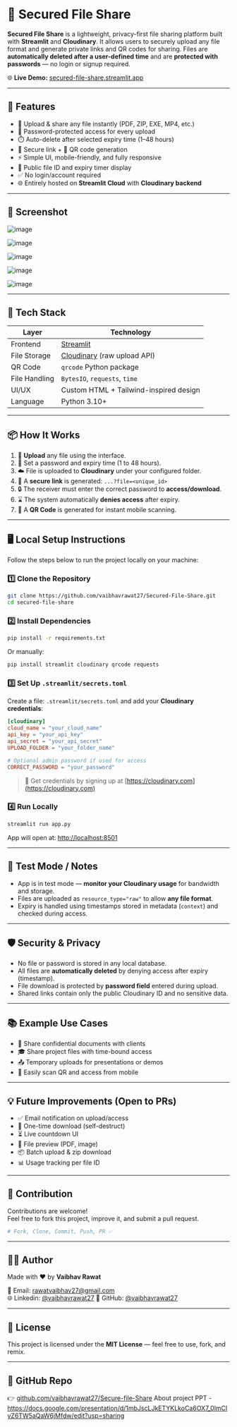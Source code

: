 # 🔐 Secured File Share

**Secured File Share** is a lightweight, privacy-first file sharing platform built with **Streamlit** and **Cloudinary**. It allows users to securely upload any file format and generate private links and QR codes for sharing. Files are **automatically deleted after a user-defined time** and are **protected with passwords** — no login or signup required.

🌐 **Live Demo:** [secured-file-share.streamlit.app](https://secured-file-share.streamlit.app/)

---

## 🚀 Features

- 📁 Upload & share any file instantly (PDF, ZIP, EXE, MP4, etc.)
- 🔐 Password-protected access for every upload
- ⏱️ Auto-delete after selected expiry time (1–48 hours)
- 🔗 Secure link + 📱 QR code generation
- ⚡ Simple UI, mobile-friendly, and fully responsive
- 🧾 Public file ID and expiry timer display
- ✅ No login/account required
- 🌐 Entirely hosted on **Streamlit Cloud** with **Cloudinary backend**

---

## 📸 Screenshot

![image](https://github.com/user-attachments/assets/575c9e82-d2aa-4bfb-adc2-cd40cfa993d6)

![image](https://github.com/user-attachments/assets/de3fcd4b-663b-42e4-b30d-a22ec03930bf)

![image](https://github.com/user-attachments/assets/cefaae4c-3c69-4934-931b-8baa51938489)

![image](https://github.com/user-attachments/assets/962fd96f-1a57-43c7-b87d-8254bae94a1a)

![image](https://github.com/user-attachments/assets/9ea150ea-0de4-4583-9da8-94b05b002655)

---

## 🧰 Tech Stack

| Layer      | Technology                 |
|------------|----------------------------|
| Frontend   | [Streamlit](https://streamlit.io/) |
| File Storage | [Cloudinary](https://cloudinary.com/) (raw upload API) |
| QR Code    | `qrcode` Python package    |
| File Handling | `BytesIO`, `requests`, `time` |
| UI/UX      | Custom HTML + Tailwind-inspired design |
| Language   | Python 3.10+               |

---

## 📦 How It Works

1. 🎯 **Upload** any file using the interface.
2. 🔑 Set a password and expiry time (1 to 48 hours).
3. ☁️ File is uploaded to **Cloudinary** under your configured folder.
4. 🔗 A **secure link** is generated: `...?file=<unique_id>`
5. 🔒 The receiver must enter the correct password to **access/download**.
6. ⌛ The system automatically **denies access** after expiry.
7. 📱 A **QR Code** is generated for instant mobile scanning.

---

## 🖥️ Local Setup Instructions

Follow the steps below to run the project locally on your machine:

### 1️⃣ Clone the Repository

```bash
git clone https://github.com/vaibhavrawat27/Secured-File-Share.git
cd secured-file-share
```

### 2️⃣ Install Dependencies

```bash
pip install -r requirements.txt
```

Or manually:

```bash
pip install streamlit cloudinary qrcode requests
```

### 3️⃣ Set Up `.streamlit/secrets.toml`

Create a file: `.streamlit/secrets.toml` and add your **Cloudinary credentials**:

```toml
[cloudinary]
cloud_name = "your_cloud_name"
api_key = "your_api_key"
api_secret = "your_api_secret"
UPLOAD_FOLDER = "your_folder_name"

# Optional admin password if used for access
CORRECT_PASSWORD = "your_password"
```

> 🔐 Get credentials by signing up at [https://cloudinary.com](https://cloudinary.com)

### 4️⃣ Run Locally

```bash
streamlit run app.py
```

App will open at: [http://localhost:8501](http://localhost:8501)

---

## 🧪 Test Mode / Notes

- App is in test mode — **monitor your Cloudinary usage** for bandwidth and storage.
- Files are uploaded as `resource_type="raw"` to allow **any file format**.
- Expiry is handled using timestamps stored in metadata (`context`) and checked during access.

---

## 🛡️ Security & Privacy

- No file or password is stored in any local database.
- All files are **automatically deleted** by denying access after expiry (timestamp).
- File download is protected by **password field** entered during upload.
- Shared links contain only the public Cloudinary ID and no sensitive data.

---

## 📚 Example Use Cases

- 🔐 Share confidential documents with clients
- 🎓 Share project files with time-bound access
- 📤 Temporary uploads for presentations or demos
- 📱 Easily scan QR and access from mobile

---

## 💡 Future Improvements (Open to PRs)

- ✅ Email notification on upload/access
- 🔄 One-time download (self-destruct)
- ⏳ Live countdown UI
- 🧾 File preview (PDF, image)
- 📦 Batch upload & zip download
- 📊 Usage tracking per file ID

---

## 🤝 Contribution

Contributions are welcome!  
Feel free to fork this project, improve it, and submit a pull request.

```bash
# Fork, Clone, Commit, Push, PR ✅
```

---

## 🧑‍💻 Author

Made with ❤️ by **Vaibhav Rawat**

📧 Email: [rawatvaibhav27@gmail.com](mailto:rawatvaibhav27@gmail.com)  
🌐 Linkedin: [@vaibhavrawat27](https://www.linkedin.com/in/vaibhavrawat27/)
🐙 GitHub: [@vaibhavrawat27](https://github.com/vaibhavrawat27)

---

## 📄 License

This project is licensed under the **MIT License** — feel free to use, fork, and remix.

---

## 🔗 GitHub Repo

👉 [github.com/vaibhavrawat27/Secure-file-Share](https://github.com/vaibhavrawat27/Secured-File-Share)
About project PPT - https://docs.google.com/presentation/d/1mbJscLJkETYKLkoCa6OX7_0lmCIyZ6TW5aQaW6jMfdw/edit?usp=sharing
